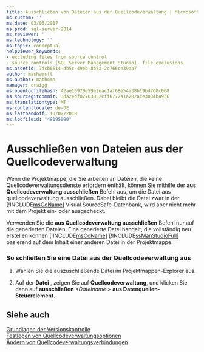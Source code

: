 ```yaml
---
title: Ausschließen von Dateien aus der Quellcodeverwaltung | Microsoft-Dokumentation
ms.custom: ''
ms.date: 03/06/2017
ms.prod: sql-server-2014
ms.reviewer: ''
ms.technology: ''
ms.topic: conceptual
helpviewer_keywords:
- excluding files from source control
- source controls [SQL Server Management Studio], file exclusions
ms.assetid: 7dcb6514-db5c-49eb-8b5a-2c766ce39aa7
author: mashamsft
ms.author: mathoma
manager: craigg
ms.openlocfilehash: 42ae16970e59e2eac1af68e54a38b19bd760c068
ms.sourcegitcommit: 3da2edf82763852cff6772a1a282ace3034b4936
ms.translationtype: MT
ms.contentlocale: de-DE
ms.lasthandoff: 10/02/2018
ms.locfileid: "48195090"
---
```

# <a name="exclude-files-from-source-control"></a>Ausschließen von Dateien aus der Quellcodeverwaltung
  Wenn die Projektmappe, die Sie arbeiten an Dateien, die keine Quellcodeverwaltungsdienste erfordern enthält, können Sie mithilfe der **aus Quellcodeverwaltung ausschließen** Befehl aus, um die Datei aus quellcodeverwaltung ausschließen. Dabei bleibt die Datei zwar in der [!INCLUDE[msCoName](../includes/msconame-md.md)] Visual SourceSafe-Datenbank, wird aber nicht mehr mit dem Projekt ein- oder ausgecheckt.  
  
 Verwenden Sie die **aus Quellcodeverwaltung ausschließen** Befehl nur auf die generierten Dateien. Eine generierte Datei handelt, die vollständig neu erstellen können [!INCLUDE[msCoName](../includes/msconame-md.md)] [!INCLUDE[ssManStudioFull](../includes/ssmanstudiofull-md.md)] basierend auf dem Inhalt einer anderen Datei in der Projektmappe.  
  
### <a name="to-exclude-a-file-from-source-control"></a>So schließen Sie eine Datei aus der Quellcodeverwaltung aus  
  
1.  Wählen Sie die auszuschließende Datei im Projektmappen-Explorer aus.  
  
2.  Auf der **Datei** , zeigen Sie auf **Quellcodeverwaltung**, und klicken Sie dann auf **ausschließen**  *\<Dateiname >* **aus Datenquellen-Steuerelement**.  
  
## <a name="see-also"></a>Siehe auch  
 [Grundlagen der Versionskontrolle](../../2014/database-engine/source-control-basics.md)   
 [Festlegen von Quellcodeverwaltungsoptionen](../../2014/database-engine/set-source-control-options.md)   
 [Ändern von Quellcodeverwaltungsverbindungen](../../2014/database-engine/change-source-control-connections.md)  
  
  
